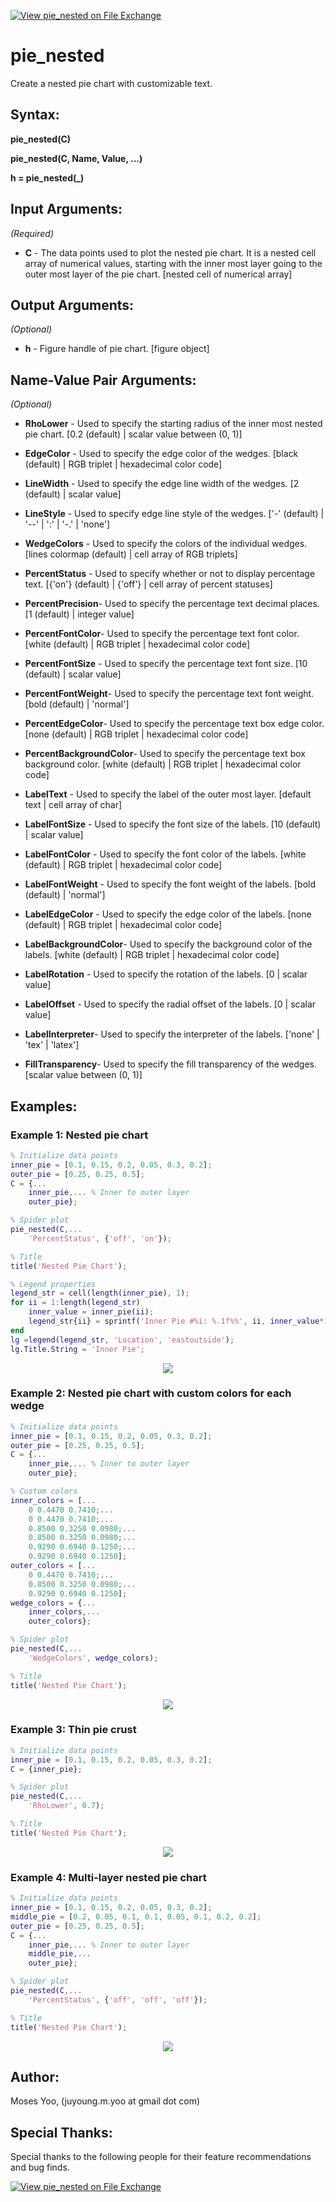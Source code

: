 [![View pie_nested on File Exchange](https://www.mathworks.com/matlabcentral/images/matlab-file-exchange.svg)](https://www.mathworks.com/matlabcentral/fileexchange/122167-pie_nested)

# pie_nested
Create a nested pie chart with customizable text.

## Syntax:
**pie_nested(C)**

**pie_nested(C, Name, Value, ...)**

**h = pie_nested(_)**

## Input Arguments:
*(Required)*

- **C** - The data points used to plot the nested pie chart. It is a nested cell array of numerical values, starting with the inner most layer going to the outer most layer of the pie chart.
          [nested cell of numerical array]

## Output Arguments:
*(Optional)*
- **h**                - Figure handle of pie chart.
                         [figure object]

## Name-Value Pair Arguments:
*(Optional)*

- **RhoLower**       -  Used to specify the starting radius of the inner most nested pie chart.
                        [0.2 (default) | scalar value between (0, 1)]

- **EdgeColor**       - Used to specify the edge color of the wedges.
                        [black (default) | RGB triplet | hexadecimal color code]

- **LineWidth**       - Used to specify the edge line width of the wedges.
                        [2 (default) | scalar value]

- **LineStyle**       - Used to specify edge line style of the wedges.
                        ['-' (default) | '--' | ':' | '-.' | 'none']

- **WedgeColors**     - Used to specify the colors of the individual wedges.
                        [lines colormap (default) | cell array of RGB triplets]

- **PercentStatus**   - Used to specify whether or not to display percentage text.
                        [{'on'} (default) | {'off'} | cell array of percent statuses]

- **PercentPrecision**- Used to specify the percentage text decimal places.
                        [1 (default) | integer value]

- **PercentFontColor**- Used to specify the percentage text font color.
                        [white (default) | RGB triplet | hexadecimal color code]

- **PercentFontSize** - Used to specify the percentage text font size.
                        [10 (default) | scalar value]

- **PercentFontWeight**- Used to specify the percentage text font weight.
                        [bold (default) | 'normal']

- **PercentEdgeColor**- Used to specify the percentage text box edge color.
                        [none (default) | RGB triplet | hexadecimal color code]

- **PercentBackgroundColor**- Used to specify the percentage text box background color.
                        [white (default) | RGB triplet | hexadecimal color code]

- **LabelText**       - Used to specify the label of the outer most layer.
                        [default text | cell array of char]

- **LabelFontSize**   - Used to specify the font size of the labels.
                        [10 (default) | scalar value]

- **LabelFontColor**  - Used to specify the font color of the labels.
                        [white (default) | RGB triplet | hexadecimal color code]

- **LabelFontWeight** - Used to specify the font weight of the labels.
                        [bold (default) | 'normal']

- **LabelEdgeColor**  - Used to specify the edge color of the labels.
                        [none (default) | RGB triplet | hexadecimal color code]

- **LabelBackgroundColor**- Used to specify the background color of the labels.
                        [white (default) | RGB triplet | hexadecimal color code]

- **LabelRotation**   - Used to specify the rotation of the labels.
                        [0 | scalar value]

- **LabelOffset**     - Used to specify the radial offset of the labels.
                        [0 | scalar value]

- **LabelInterpreter**- Used to specify the interpreter of the labels.
                        ['none' | 'tex' | 'latex']

- **FillTransparency**- Used to specify the fill transparency of the wedges.
                        [scalar value between (0, 1)]

## Examples:
### Example 1: Nested pie chart
```matlab
% Initialize data points
inner_pie = [0.1, 0.15, 0.2, 0.05, 0.3, 0.2];
outer_pie = [0.25, 0.25, 0.5];
C = {...
    inner_pie,... % Inner to outer layer
    outer_pie};

% Spider plot
pie_nested(C,...
    'PercentStatus', {'off', 'on'});

% Title
title('Nested Pie Chart');

% Legend properties
legend_str = cell(length(inner_pie), 1);
for ii = 1:length(legend_str)
    inner_value = inner_pie(ii);
    legend_str{ii} = sprintf('Inner Pie #%i: %.1f%%', ii, inner_value*100);
end
lg =legend(legend_str, 'Location', 'eastoutside');
lg.Title.String = 'Inner Pie';
```
<p align="center">
  <img src="screenshot/example1.PNG">
</p>

### Example 2: Nested pie chart with custom colors for each wedge
```matlab
% Initialize data points
inner_pie = [0.1, 0.15, 0.2, 0.05, 0.3, 0.2];
outer_pie = [0.25, 0.25, 0.5];
C = {...
    inner_pie,... % Inner to outer layer
    outer_pie};

% Custom colors
inner_colors = [...
    0 0.4470 0.7410;...
    0 0.4470 0.7410;...
    0.8500 0.3250 0.0980;...
    0.8500 0.3250 0.0980;...
    0.9290 0.6940 0.1250;...
    0.9290 0.6940 0.1250];
outer_colors = [...
    0 0.4470 0.7410;...
    0.8500 0.3250 0.0980;...
    0.9290 0.6940 0.1250];
wedge_colors = {...
    inner_colors,...
    outer_colors};

% Spider plot
pie_nested(C,...
    'WedgeColors', wedge_colors);

% Title
title('Nested Pie Chart');
```
<p align="center">
  <img src="screenshot/example2.PNG">
</p>

### Example 3: Thin pie crust
```matlab
% Initialize data points
inner_pie = [0.1, 0.15, 0.2, 0.05, 0.3, 0.2];
C = {inner_pie};

% Spider plot
pie_nested(C,...
    'RhoLower', 0.7);

% Title
title('Nested Pie Chart');
```
<p align="center">
  <img src="screenshot/example3.PNG">
</p>

### Example 4: Multi-layer nested pie chart
```matlab
% Initialize data points
inner_pie = [0.1, 0.15, 0.2, 0.05, 0.3, 0.2];
middle_pie = [0.2, 0.05, 0.1, 0.1, 0.05, 0.1, 0.2, 0.2];
outer_pie = [0.25, 0.25, 0.5];
C = {...
    inner_pie,... % Inner to outer layer
    middle_pie,...
    outer_pie};

% Spider plot
pie_nested(C,...
    'PercentStatus', {'off', 'off', 'off'});

% Title
title('Nested Pie Chart');
```
<p align="center">
  <img src="screenshot/example4.PNG">
</p>

## Author:
Moses Yoo, (juyoung.m.yoo at gmail dot com)

## Special Thanks:
Special thanks to the following people for their feature recommendations and bug finds.

[![View pie_nested on File Exchange](https://www.mathworks.com/matlabcentral/images/matlab-file-exchange.svg)](https://www.mathworks.com/matlabcentral/fileexchange/122167-pie_nested)
